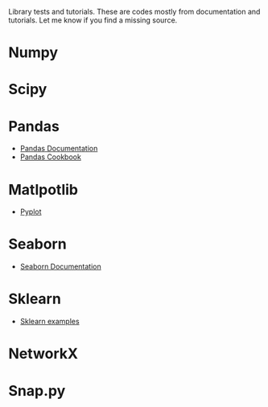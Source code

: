 Library tests and tutorials.
These are codes mostly from documentation and tutorials.
Let me know if you find a missing source. 

# Numpy

# Scipy

# Pandas
- [Pandas Documentation](http://pandas.pydata.org/pandas-docs/stable/index.html)
- [Pandas Cookbook](http://nbviewer.jupyter.org/github/jvns/pandas-cookbook/tree/v0.1/)

# Matlpotlib
- [Pyplot](http://matplotlib.org/api/pyplot_api.html)

# Seaborn
- [Seaborn Documentation](https://seaborn.pydata.org/tutorial.html)

# Sklearn
- [Sklearn examples](http://scikit-learn.org/stable/auto_examples/index.html) 

# NetworkX

# Snap.py

